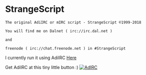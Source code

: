 # StrangeScript
```
The original AdiIRC or mIRC script - StrangeScript ©1999-2018

You will find me on Dalnet ( irc://irc.dal.net )

and

freenode ( irc://chat.freenode.net ) in #StrangeScript
```
I currently run it using AdiIRC [Here](https://www.adiirc.com)

Get AdiIRC at this tiny little button :)
[![AdIRC](icons/AdiIRC.ico)](https://www.adiirc.com)
